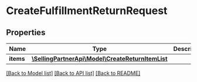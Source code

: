 # CreateFulfillmentReturnRequest

## Properties
Name | Type | Description | Notes
------------ | ------------- | ------------- | -------------
**items** | [**\SellingPartnerApi\Model\CreateReturnItemList**](CreateReturnItemList.md) |  | 

[[Back to Model list]](../README.md#documentation-for-models) [[Back to API list]](../README.md#documentation-for-api-endpoints) [[Back to README]](../README.md)


